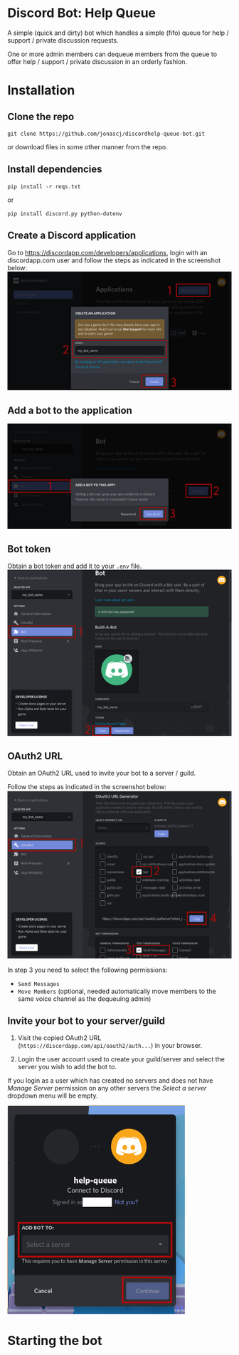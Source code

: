 # Discord Bot: Help Queue
A simple (quick and dirty) bot which handles a simple (fifo) queue 
for help / support / private discussion requests.

One or more admin members can dequeue members from the queue 
to offer help / support / private discussion in an orderly fashion.

# Installation 

## Clone the repo
```
git clone https://github.com/jonascj/discordhelp-queue-bot.git
```

or download files in some other manner from the repo.

## Install dependencies 
```
pip install -r reqs.txt
```
or
```
pip install discord.py python-dotenv
```

## Create a Discord application 
Go to <https://discordapp.com/developers/applications>,
login with an discordapp.com user
and follow the steps as indicated in the screenshot below:
![Screenshot of discordapp.com application creation](docs/discord-create-application.png)

## Add a bot to the application
![Screenshot of adding a bot to a Discord app](docs/discord-add-bot.png)

## Bot token
Obtain a bot token and add it to your `.env` file.
![Screenshot of obtaining bot token](docs/discord-bot-token.png)

## OAuth2 URL
Obtain an OAuth2 URL used to invite your bot to a server / guild.

Follow the steps as indicated in the screenshot below: 
![Screenshot of obtaining oauth2 url](docs/discord-bot-oauth-link.png)

In step 3 you need to select the following permissions: 
* `Send Messages`
* `Move Members` (optional, needed automatically move
members to the same voice channel as the dequeuing admin)

## Invite your bot to your server/guild
1. Visit the copied OAuth2 URL (`https://discordapp.com/api/oauth2/auth...`)
in your browser.

2. Login the user account used to create your guild/server
and select the server you wish to add the bot to.

If you login as a user which has created no servers
and does not have *Manage Server* permission on any other servers
the *Select a server* dropdown menu will be empty.

![Screenshot of adding bot to server](docs/discord-bot-add-to-server.png)




# Starting the bot







